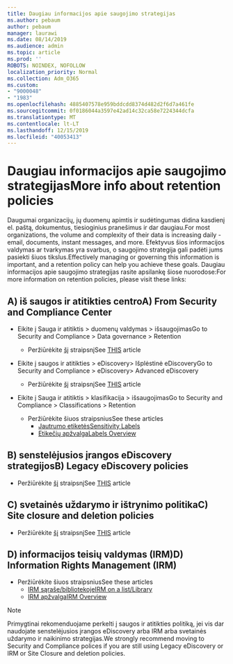 ```yaml
---
title: Daugiau informacijos apie saugojimo strategijas
ms.author: pebaum
author: pebaum
manager: laurawi
ms.date: 08/14/2019
ms.audience: admin
ms.topic: article
ms.prod: ''
ROBOTS: NOINDEX, NOFOLLOW
localization_priority: Normal
ms.collection: Adm_O365
ms.custom:
- "9000048"
- "1983"
ms.openlocfilehash: 4885407578e959bddcdd8374d482d2f6d7a461fe
ms.sourcegitcommit: 0f0186044a3597e42ad14c32ca58e7224344dcfa
ms.translationtype: MT
ms.contentlocale: lt-LT
ms.lasthandoff: 12/15/2019
ms.locfileid: "40053413"
---
```

# <a name="more-info-about-retention-policies"></a><span data-ttu-id="959bf-102">Daugiau informacijos apie saugojimo strategijas</span><span class="sxs-lookup"><span data-stu-id="959bf-102">More info about retention policies</span></span>

<span data-ttu-id="959bf-103">Daugumai organizacijų, jų duomenų apimtis ir sudėtingumas didina kasdienį el. paštą, dokumentus, tiesioginius pranešimus ir dar daugiau.</span><span class="sxs-lookup"><span data-stu-id="959bf-103">For most organizations, the volume and complexity of their data is increasing daily - email, documents, instant messages, and more.</span></span> <span data-ttu-id="959bf-104">Efektyvus šios informacijos valdymas ar tvarkymas yra svarbus, o saugojimo strategija gali padėti jums pasiekti šiuos tikslus.</span><span class="sxs-lookup"><span data-stu-id="959bf-104">Effectively managing or governing this information is important, and a retention policy can help you achieve these goals.</span></span> <span data-ttu-id="959bf-105">Daugiau informacijos apie saugojimo strategijas rasite apsilankę šiose nuorodose:</span><span class="sxs-lookup"><span data-stu-id="959bf-105">For more information on retention policies, please visit these links:</span></span>

## <a name="a-from-security-and-compliance-center"></a><span data-ttu-id="959bf-106">A) iš saugos ir atitikties centro</span><span class="sxs-lookup"><span data-stu-id="959bf-106">A) From Security and Compliance Center</span></span>

- <span data-ttu-id="959bf-107">Eikite į Sauga ir atitiktis > duomenų valdymas > išsaugojimas</span><span class="sxs-lookup"><span data-stu-id="959bf-107">Go to Security and Compliance > Data governance > Retention</span></span>
  - <span data-ttu-id="959bf-108">Peržiūrėkite [šį](https://docs.microsoft.com/office365/securitycompliance/retention-policies) straipsnį</span><span class="sxs-lookup"><span data-stu-id="959bf-108">See [THIS](https://docs.microsoft.com/office365/securitycompliance/retention-policies) article</span></span>

- <span data-ttu-id="959bf-109">Eikite į saugos ir atitikties > eDiscovery> Išplėstinė eDiscovery</span><span class="sxs-lookup"><span data-stu-id="959bf-109">Go to Security and Compliance > eDiscovery> Advanced eDiscovery</span></span> 
  - <span data-ttu-id="959bf-110">Peržiūrėkite [šį](https://docs.microsoft.com/office365/securitycompliance/ediscovery-cases) straipsnį</span><span class="sxs-lookup"><span data-stu-id="959bf-110">See [THIS](https://docs.microsoft.com/office365/securitycompliance/ediscovery-cases) article</span></span>

- <span data-ttu-id="959bf-111">Eikite į Sauga ir atitiktis > klasifikacija > išsaugojimas</span><span class="sxs-lookup"><span data-stu-id="959bf-111">Go to Security and Compliance > Classifications > Retention</span></span>
  - <span data-ttu-id="959bf-112">Peržiūrėkite šiuos straipsnius</span><span class="sxs-lookup"><span data-stu-id="959bf-112">See these articles</span></span>
    - [<span data-ttu-id="959bf-113">Jautrumo etiketės</span><span class="sxs-lookup"><span data-stu-id="959bf-113">Sensitivity Labels</span></span>](https://docs.microsoft.com/office365/securitycompliance/sensitivity-labels)
    - [<span data-ttu-id="959bf-114">Etikečių apžvalga</span><span class="sxs-lookup"><span data-stu-id="959bf-114">Labels Overview</span></span>](https://docs.microsoft.com/office365/securitycompliance/labels)

## <a name="b-legacy-ediscovery-policies"></a><span data-ttu-id="959bf-115">B) senstelėjusios įrangos eDiscovery strategijos</span><span class="sxs-lookup"><span data-stu-id="959bf-115">B) Legacy eDiscovery policies</span></span>

- <span data-ttu-id="959bf-116">Peržiūrėkite [šį](https://support.office.com/article/Set-up-an-eDiscovery-Center-in-SharePoint-Online-A18F8975-AA7F-43B4-A7D6-001D14744D8E) straipsnį</span><span class="sxs-lookup"><span data-stu-id="959bf-116">See [THIS](https://support.office.com/article/Set-up-an-eDiscovery-Center-in-SharePoint-Online-A18F8975-AA7F-43B4-A7D6-001D14744D8E) article</span></span>

## <a name="c-site-closure-and-deletion-policies"></a><span data-ttu-id="959bf-117">C) svetainės uždarymo ir ištrynimo politika</span><span class="sxs-lookup"><span data-stu-id="959bf-117">C) Site closure and deletion policies</span></span>

- <span data-ttu-id="959bf-118">Peržiūrėkite [šį](https://support.office.com/article/Use-policies-for-site-closure-and-deletion-A8280D82-27FD-48C5-9ADF-8A5431208BA5) straipsnį</span><span class="sxs-lookup"><span data-stu-id="959bf-118">See [THIS](https://support.office.com/article/Use-policies-for-site-closure-and-deletion-A8280D82-27FD-48C5-9ADF-8A5431208BA5) article</span></span>  

## <a name="d-information-rights-management-irm"></a><span data-ttu-id="959bf-119">D) informacijos teisių valdymas (IRM)</span><span class="sxs-lookup"><span data-stu-id="959bf-119">D) Information Rights Management (IRM)</span></span>

- <span data-ttu-id="959bf-120">Peržiūrėkite šiuos straipsnius</span><span class="sxs-lookup"><span data-stu-id="959bf-120">See these articles</span></span>
  - [<span data-ttu-id="959bf-121">IRM sąraše/bibliotekoje</span><span class="sxs-lookup"><span data-stu-id="959bf-121">IRM on a list/Library</span></span>](https://support.office.com/article/apply-information-rights-management-to-a-list-or-library-3bdb5c4e-94fc-4741-b02f-4e7cc3c54aa1)
  - [<span data-ttu-id="959bf-122">IRM apžvalga</span><span class="sxs-lookup"><span data-stu-id="959bf-122">IRM Overview</span></span>](https://support.office.com/article/create-and-apply-information-management-policies-eb501fe9-2ef6-4150-945a-65a6451ee9e9)

> [!Note]
> <span data-ttu-id="959bf-123">Primygtinai rekomenduojame perkelti į saugos ir atitikties politiką, jei vis dar naudojate senstelėjusios įrangos eDiscovery arba IRM arba svetainės uždarymo ir naikinimo strategijas.</span><span class="sxs-lookup"><span data-stu-id="959bf-123">We strongly recommend moving to Security and Compliance polices if you are still using Legacy eDiscovery or IRM or Site Closure and deletion policies.</span></span>
